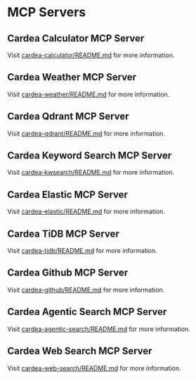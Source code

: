 # MCP Servers

## Cardea Calculator MCP Server

Visit [cardea-calculator/README.md](cardea-calculator/README.md) for more information.

## Cardea Weather MCP Server

Visit [cardea-weather/README.md](cardea-weather/README.md) for more information.

## Cardea Qdrant MCP Server

Visit [cardea-qdrant/README.md](cardea-qdrant/README.md) for more information.

## Cardea Keyword Search MCP Server

Visit [cardea-kwsearch/README.md](cardea-kwsearch/README.md) for more information.

## Cardea Elastic MCP Server

Visit [cardea-elastic/README.md](cardea-elastic/README.md) for more information.

## Cardea TiDB MCP Server

Visit [cardea-tidb/README.md](cardea-tidb/README.md) for more information.

## Cardea Github MCP Server

Visit [cardea-github/README.md](cardea-github/README.md) for more information.

## Cardea Agentic Search MCP Server

Visit [cardea-agentic-search/README.md](cardea-agentic-search/README.md) for more information.

## Cardea Web Search MCP Server

Visit [cardea-web-search/README.md](cardea-web-search/README.md) for more information.
